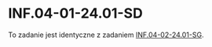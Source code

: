 # INF.04-01-24.01-SD

To zadanie jest identyczne z zadaniem [INF.04-02-24.01-SG](/INF.04-24.01/INF.04-02-24.01-SG/).
